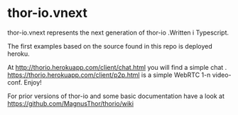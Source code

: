 # thor-io.vnext
thor-io.vnext represents the next generation of thor-io .Written i Typescript.

The first examples based on the source found in this repo is deployed heroku. 

At http://thorio.herokuapp.com/client/chat.html you will find a simple chat .   https://thorio.herokuapp.com/client/p2p.html is a simple WebRTC 1-n video-conf.   Enjoy!




For prior versions of thor-io and some basic documentation have a look at https://github.com/MagnusThor/thorio/wiki
